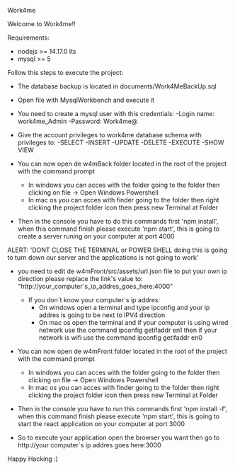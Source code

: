 Work4me

Welcome to Work4me!!

Requirements:

- nodejs >= 14.17.0 lts
- mysql >= 5

Follow this steps to execute the project:

- The database backup is located in documents/Work4MeBackUp.sql

- Open file with MysqlWorkbench and execute it

- You need to create a mysql user with this credentials:
    -Login name: work4me_Admin
    -Password: Work4me@

- Give the account privileges to work4me database schema with privileges to:
    -SELECT
    -INSERT
    -UPDATE
    -DELETE
    -EXECUTE
    -SHOW VIEW

- You can now open de w4mBack folder located in the root of the project with the command prompt
    - In windows you can acces with the folder going to the folder then clicking on file -> Open Windows Powershell
    - In mac os you can acces with finder going to the folder then right clicking the project folder icon then press new Terminal at Folder

- Then in the console you have to do this commands first 'npm install', when this command finish please execute 'npm start', this is going to create a server runing on your computer at port 4000

ALERT: 'DONT CLOSE THE TERMINAL or POWER SHELL doing this is going to turn down our server and the applications is not going to work'

- you need to edit de w4mFront/src/assets/url.json file to put your own ip direction please replace the link's value to:
    "http://your_computer`s_ip_addres_goes_here:4000"
    - If you don`t know your computer´s ip addres:
        - On windows open a terminal and type ipconfig and your ip addres is going to be next to IPV4 direction
        - On mac os open the terminal and if your computer is using wired network use the command ipconfig getifaddr en1 then if your network is wifi use the command ipconfig getifaddr en0

- You can now open de w4mFront folder located in the root of the project with the command prompt
    - In windows you can acces with the folder going to the folder then clicking on file -> Open Windows Powershell
    - In mac os you can acces with finder going to the folder then right clicking the project folder icon then press new Terminal at Folder

- Then in the console you have to run this commands first 'npm install -f', when this command finish please execute 'npm start', this is going to start the react application on your computer at port 3000

- So to execute your application open the browser you want then go to http://your computer`s ip addres goes here:3000 

Happy Hacking :)
